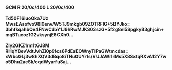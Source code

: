 #### GCM R 20/0c/400 L 20/0c/400
**Td50F16iuoQka7Uz**<br/>**MwsEAsofvo98l0env/W5TJ9mkgb09ZOTRFIG+5BYJko=**<br/>**3bhfkqahbQe4FNwCdbY1J9hRwMJKS03szG+5f2g8el5SpgkyB3ghjcin+mqBTueoz1G2vksynjE6CXh0...**<br/><br/>
**ZIy2GKZ1rm1tGJ8M**<br/>**RHqY8evVdtJvhZi0p9fcs6PdEaEOWnyTlPaGWtmcdas=**<br/>**xWbcGLj3w8hXQV3dBqo8iTNu0UYr1s/VUJAWi1rMs5X8SxtqRXvA12Y7wo5Dhu2aeSk/cqdWyarfuSaj...**